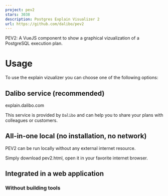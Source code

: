 ```yaml
---
project: pev2
stars: 3038
description: Postgres Explain Visualizer 2
url: https://github.com/dalibo/pev2
---
```


PEV2: A VueJS component to show a graphical vizualization of a PostgreSQL execution plan.

Usage
=====

To use the explain vizualizer you can choose one of the following options:

Dalibo service (recommended)
----------------------------

explain.dalibo.com

This service is provided by `Dalibo` and can help you to share your plans with colleagues or customers.

All-in-one local (no installation, no network)
----------------------------------------------

PEV2 can be run locally without any external internet resource.

Simply download pev2.html, open it in your favorite internet browser.

Integrated in a web application
-------------------------------

### Without building tools

<script src\="https://unpkg.com/vue@3.2.45/dist/vue.global.prod.js"\></script\>
<script src\="https://unpkg.com/pev2/dist/pev2.umd.js"\></script\>
<link
  href\="https://unpkg.com/bootstrap@5.3.2/dist/css/bootstrap.min.css"
  rel\="stylesheet"
/>
<link rel\="stylesheet" href\="https://unpkg.com/pev2/dist/pev2.css" />

<div id\="app" class\="d-flex flex-column vh-100"\>
  <pev2 :plan-source\="plan" plan-query\="" />
</div\>

<script\>
  const { createApp } \= Vue

  const plan \= "Seq Scan on foo  (cost=0.00..155.00 rows=10000 width=4)"

  const app \= createApp({
    data() {
      return {
        plan: plan,
      }
    },
  })
  app.component("pev2", pev2.Plan)
  app.mount("#app")
</script\>

See it live.

### With build tools

PEV2 can be integrated as a component in a web application.

Install it:

```
npm install pev2
```

Declare the `PEV2` component and use it:

import { Plan } from "pev2"
import "pev2/dist/pev2.css"

export default {
  name: "PEV2 example",
  components: {
    pev2: Plan,
  },
  data() {
    return {
      plan: plan,
      query: query,
    }
  },
}

Then add the `PEV2` component to your template:

<div id\="app"\>
  <pev2 :plan-source\="plan" :plan-query\="query"\></pev2\>
</div\>

`PEV2` requires `Bootstrap (CSS)` to work so don't forget to add the following in you header (or load them with your favorite bundler).

<link
  href\="https://unpkg.com/bootstrap@5.3.2/dist/css/bootstrap.min.css"
  rel\="stylesheet"
/>

See it live.

Disclaimer
==========

This project is a rewrite of the excellent Postgres Explain Visualizer (pev). Kudos go to Alex Tatiyants.

The pev project was initialy written in early 2016 but seems to be abandoned since then. There was no activity at all for more than 3 years and counting though there are several issues open and relevant pull requests pending.

